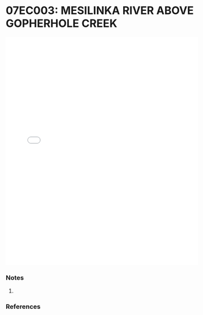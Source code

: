 # 07EC003: MESILINKA RIVER ABOVE GOPHERHOLE CREEK

<iframe src="/distribution_estimation/_static/stations/07EC003_fdc.html" width="100%" height="600" frameborder="0"></iframe>

### Notes
1. 

### References

